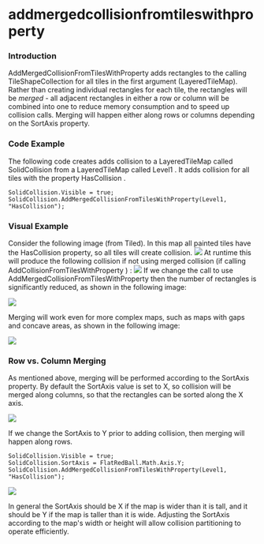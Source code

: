# addmergedcollisionfromtileswithproperty

### Introduction

AddMergedCollisionFromTilesWithProperty  adds rectangles to the calling TileShapeCollection  for all tiles in the first argument (LayeredTileMap). Rather than creating individual rectangles for each tile, the rectangles will be _merged_ - all adjacent rectangles in either a row or column will be combined into one to reduce memory consumption and to speed up collision calls. Merging will happen either along rows or columns depending on the SortAxis  property.

### Code Example

The following code creates adds collision to a LayeredTileMap  called SolidCollision  from a LayeredTileMap  called Level1 . It adds collision for all tiles with the property HasCollision .

```lang:c#
SolidCollision.Visible = true;
SolidCollision.AddMergedCollisionFromTilesWithProperty(Level1, "HasCollision");
```

### Visual Example

Consider the following image (from Tiled). In this map all painted tiles have the HasCollision property, so all tiles will create collision. ![](../../../../media/2017-11-img_5a10673318856.png) At runtime this will produce the following collision if not using merged collision (if calling AddCollisionFromTilesWithProperty ) : ![](../../../../media/2017-11-img_5a106798b374f.png) If we change the call to use AddMergedCollisionFromTilesWithProperty  then the number of rectangles is significantly reduced, as shown in the following image:

![](../../../../media/2017-11-img_5a106812bef15.png)

Merging will work even for more complex maps, such as maps with gaps and concave areas, as shown in the following image:

![](../../../../media/2017-11-img_5a106965ab714.png)

### Row vs. Column Merging

As mentioned above, merging will be performed according to the SortAxis property. By default the SortAxis value is set to X, so collision will be merged along columns, so that the rectangles can be sorted along the X axis.

![](../../../../media/2017-11-img_5a106bfda5e98.png)

If we change the SortAxis  to Y  prior to adding collision, then merging will happen along rows.

```lang:c#
SolidCollision.Visible = true;
SolidCollision.SortAxis = FlatRedBall.Math.Axis.Y;
SolidCollision.AddMergedCollisionFromTilesWithProperty(Level1, "HasCollision");
```

![](../../../../media/2017-11-img_5a106d097031e.png)

In general the SortAxis should be X if the map is wider than it is tall, and it should be Y if the map is taller than it is wide. Adjusting the SortAxis according to the map's width or height will allow collision partitioning to operate efficiently.

&#x20;
